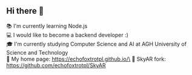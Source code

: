 ## Hi there 👋

:books: I'm currently learning Node.js\
:computer: I would like to become a backend developer :)\
:mortar_board: I'm currently studying Computer Science and AI at AGH University of Science and Technology\
🔗 My home page: https://echofoxtrotpl.github.io/\
🔗 SkyAR fork: https://github.com/echofoxtrotpl/SkyAR
